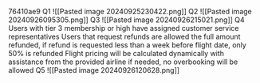 76410ae9
Q1
![[Pasted image 20240925230422.png]]
Q2
![[Pasted image 20240926095305.png]]
Q3
![[Pasted image 20240926215021.png]]
Q4
Users with tier 3 membership or high have assigned customer service representatives 
Users that request refunds are allowed the full amount refunded, if refund is requested less than a week before flight date, only 50% is refunded
Flight pricing will be calculated dynamically with assistance from the provided airline if needed, no overbooking will be allowed
Q5
![[Pasted image 20240926120628.png]]



